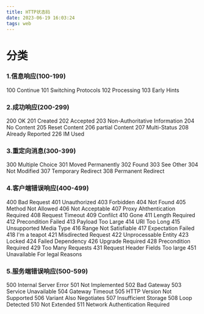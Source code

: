 ```yaml
---
title: HTTP状态码
date: 2023-06-19 16:03:24
tags: web
---
```


# 分类
### 1.信息响应(100-199)
100 Continue
101 Switching Protocols
102 Processing
103 Early Hints

### 2.成功响应(200-299)
200 OK
201 Created
202 Accepted
203 Non-Authoritative Information
204 No Content
205 Reset Content
206 partial Content
207 Multi-Status
208 Already Reported
226 IM Used

### 3.重定向消息(300-399)
300 Multiple Choice
301 Moved Permanently
302 Found
303 See Other
304 Not Modified
307 Temporary Redirect
308 Permanent Redirect

### 4.客户端错误响应(400-499)
400 Bad Request
401 Unauthorized
403 Forbidden
404 Not Found
405 Method Not Allowed
406 Not Acceptable
407 Proxy Ahthentication Required
408 Request Timeout
409 Confilct
410 Gone
411 Length Required
412 Precondition Failed
413 Payload Too Large
414 URI Too Long
415 Unsupported Media Type
416 Range Not Satisfiable
417 Expectation Failed
418 I'm a teapot
421 Misdirected Request
422 Unprocessable Entity
423 Locked
424 Failed Dependency
426 Upgrade Required
428 Precondition Required
429 Too Many Requests
431 Request Header Fields Too large
451 Unavailable For legal Reasons

### 5.服务端错误响应(500-599)
500 Internal Server Error
501 Not Implemented
502 Bad Gateway
503 Service Unavailable
504 Gateway Timeout
505 HTTP Version Not Supported
506 Variant Also Negotiates
507 Insufficient Storage
508 Loop Detected
510 Not Extended
511 Network Authentication Required

